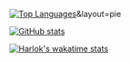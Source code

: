 [![Top Languages](https://github-readme-stats.vercel.app/api/top-langs/?username=christo-zero-john&layout=donut&show_icons=true)](https://github.com/christo-zero-john/github-readme-stats)&layout=pie


[![GitHub stats](https://github-readme-stats.vercel.app/api?username=christo-zero-john&show_icons=true&theme=radical&show_owner=true)](https://github.com/christo-zero-john/github-readme-stats)


[![Harlok's wakatime stats](https://github-readme-stats.vercel.app/api/wakatime?username=christojohn&show_icons=true)](https://github.com/anuraghazra/github-readme-stats)
